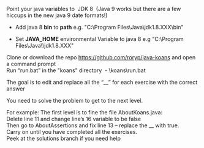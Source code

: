 Point your java variables to  JDK 8  (Java 9 works but there are a few hiccups
in the new java 9 date formats!)

-   Add java 8 **bin** to **path** e.g. "C:\\Program
    Files\\Java\\jdk1.8.XXX\\bin"

-   Set **JAVA\_HOME** environmental Variable to java 8 e.g "C:\\Program
    Files\\Java\\\\jdk1.8.XXX"

Clone or download the repo <https://github.com/roryp/java-koans> and open a
command prompt  
Run “run.bat” in the "koans" directory  - \\koans\\run.bat

The goal is to edit and replace all the “\_\_” for each exercise with the
correct answer

You need to solve the problem to get to the next level.

For example: The first level is to fine the file AboutKoans.java:  
Delete line 11 and change line’s 16 variable to be false  
Then go to AboutAssertions and fix line 13 – replace the \_\_ with true.  
Carry on until you have completed all the exercises.  
Peek at the solutions branch if you need help
